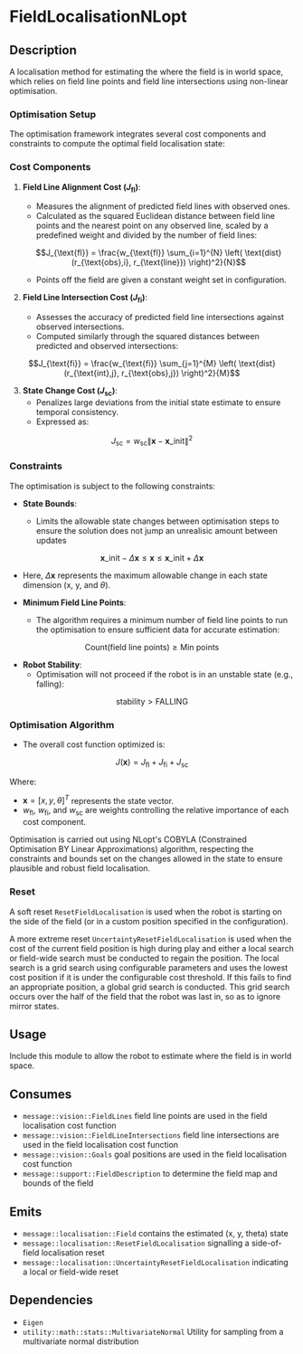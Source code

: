 # FieldLocalisationNLopt

## Description

A localisation method for estimating the where the field is in world space, which relies on field line points and field line intersections using non-linear optimisation.

### Optimisation Setup

The optimisation framework integrates several cost components and constraints to compute the optimal field localisation state:

### Cost Components

1. **Field Line Alignment Cost ($J_{\text{fl}}$)**:

   - Measures the alignment of predicted field lines with observed ones.
   - Calculated as the squared Euclidean distance between field line points and the nearest point on any observed line, scaled by a predefined weight and divided by the number of field lines:

    $$J_{\text{fl}} = \frac{w_{\text{fl}} \sum_{i=1}^{N} \left( \text{dist}(r_{\text{obs},i}, r_{\text{line}}) \right)^2}{N}$$

   - Points off the field are given a constant weight set in configuration.

1. **Field Line Intersection Cost ($J_{\text{fi}}$)**:

   - Assesses the accuracy of predicted field line intersections against observed intersections.
   - Computed similarly through the squared distances between predicted and observed intersections:

$$J_{\text{fi}} = \frac{w_{\text{fi}} \sum_{j=1}^{M} \left( \text{dist}(r_{\text{int},j}, r_{\text{obs},j}) \right)^2}{M}$$

3. **State Change Cost ($J_{\text{sc}}$)**:
   - Penalizes large deviations from the initial state estimate to ensure temporal consistency.
   - Expressed as:

$$J_{\text{sc}} = w_{\text{sc}} \|\textbf{x} - \textbf{x}\_{\text{init}}\|^2$$

### Constraints

The optimisation is subject to the following constraints:

- **State Bounds**:

  - Limits the allowable state changes between optimisation steps to ensure the solution does not jump an unrealisic amount between updates

$$\textbf{x}\_{\text{init}} - \Delta \mathbf{x} \leq \textbf{x} \leq \textbf{x}\_{\text{init}} + \Delta \textbf{x}$$

- Here, $\Delta \textbf{x}$ represents the maximum allowable change in each state dimension (x, y, and $\theta$).

- **Minimum Field Line Points**:

  - The algorithm requires a minimum number of field line points to run the optimisation to ensure sufficient data for accurate estimation:

$$\text{Count}(\text{field line points}) \geq \text{Min points}$$

- **Robot Stability**:
  - Optimisation will not proceed if the robot is in an unstable state (e.g., falling):

$$\text{stability} > \text{FALLING}$$

### Optimisation Algorithm

- The overall cost function optimized is:

$$J(\textbf{x}) = J_{\text{fl}} + J_{\text{fi}} + J_{\text{sc}}$$

Where:

- $\textbf{x} = [x, y, \theta]^T$ represents the state vector.
- $w_{\text{fl}}$, $w_{\text{fi}}$, and $w_{\text{sc}}$ are weights controlling the relative importance of each cost component.

Optimisation is carried out using NLopt's COBYLA (Constrained Optimisation BY Linear Approximations) algorithm, respecting the constraints and bounds set on the changes allowed in the state to ensure plausible and robust field localisation.

### Reset

A soft reset `ResetFieldLocalisation` is used when the robot is starting on the side of the field (or in a custom position specified in the configuration).

A more extreme reset `UncertaintyResetFieldLocalisation` is used when the cost of the current field position is high during play and either a local search or field-wide search must be conducted to regain the position. The local search is a grid search using configurable parameters and uses the lowest cost position if it is under the configurable cost threshold. If this fails to find an appropriate position, a global grid search is conducted. This grid search occurs over the half of the field that the robot was last in, so as to ignore mirror states.

## Usage

Include this module to allow the robot to estimate where the field is in world space.

## Consumes

- `message::vision::FieldLines` field line points are used in the field localisation cost function
- `message::vision::FieldLineIntersections` field line intersections are used in the field localisation cost function
- `message::vision::Goals` goal positions are used in the field localisation cost function
- `message::support::FieldDescription` to determine the field map and bounds of the field

## Emits

- `message::localisation::Field` contains the estimated (x, y, theta) state
- `message::localisation::ResetFieldLocalisation` signalling a side-of-field localisation reset
- `message::localisation::UncertaintyResetFieldLocalisation` indicating a local or field-wide reset

## Dependencies

- `Eigen`
- `utility::math::stats::MultivariateNormal` Utility for sampling from a multivariate normal distribution
